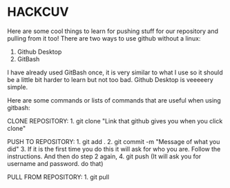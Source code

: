 # HACKCUV
Here are some cool things to learn for pushing stuff for our repository and pulling from it too!
There are two ways to use github without a linux:
1. Github Desktop
2. GitBash

I have already used GitBash once, it is very similar to what I use so it should be a little bit harder to learn but not too bad.
Github Desktop is veeeeery simple.

Here are some commands or lists of commands that are useful when using gitbash:
	 
CLONE REPOSITORY:
	 1. git clone "Link that github gives you when you click clone"

PUSH TO REPOSITORY:
	1. git add .
	2. git commit -m "Message of what you did"
	3. If it is the first time you do this it will ask for who you are. Follow the instructions. And then do step 2 again,
	4. git push (It will ask you for username and password. do that)

PULL FROM REPOSITORY:
	1. git pull 

